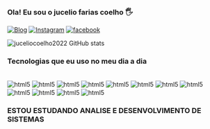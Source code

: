 ### Ola! Eu sou o jucelio farias coelho 🖐️

[![Blog](https://img.shields.io/badge/LinkedIn-0077B5?style=for-the-badge&logo=linkedin&logoColor=white)](https://www.linkedin.com/in/jucelio-desenvolvedor-sistema)
[![Instagram](https://img.shields.io/badge/Instagram-E4405F?style=for-the-badge&logo=instagram&logoColor=white)](https://www.instagram.com/coelhojuceliofarias)
[![facebook](https://img.shields.io/badge/Facebook-1877F2?style=for-the-badge&logo=facebook&logoColor=white)](https://www.facebook.com/juceliocoelho2022)

![juceliocoelho2022 GitHub stats](https://github-readme-stats.vercel.app/api?username=juceliocoelho2022&show_icons=true&theme=onedark)

### Tecnologias que eu uso no meu dia a dia 

<div style="display: inline-block"><br/>
  <img align="center" alt="html5" src="https://img.shields.io/badge/HTML5-E34F26?style=for-the-badge&logo=html5&logoColor=white"/>
 <img align="center" alt="html5" src="https://img.shields.io/badge/CSS3-1572B6?style=for-the-badge&logo=css3&logoColor=white"/>
  <img align="center" alt="html5" src="https://img.shields.io/badge/.NET-5C2D91?style=for-the-badge&logo=.net&logoColor=white "/>
   <img align="center" alt="html5" src="https://img.shields.io/badge/C%23-239120?style=for-the-badge&logo=c-sharp&logoColor=white "/>
    <img align="center" alt="html5" src="https://img.shields.io/badge/Node.js-43853D?style=for-the-badge&logo=node.js&logoColor=white "/>
     <img align="center" alt="html5" src="https://img.shields.io/badge/JavaScript-323330?style=for-the-badge&logo=javascript&logoColor=F7DF1E"/>
      <img align="center" alt="html5" src="https://img.shields.io/badge/Java-ED8B00?style=for-the-badge&logo=java&logoColor=white "/>
       <img align="center" alt="html5" src="https://img.shields.io/badge/Kotlin-0095D5?&style=for-the-badge&logo=kotlin&logoColor=white "/>
        <img align="center" alt="html5" src="https://img.shields.io/badge/MySQL-00000F?style=for-the-badge&logo=mysql&logoColor=white"/>
         <img align="center" alt="html5" src="https://img.shields.io/badge/Android-3DDC84?style=for-the-badge&logo=android&logoColor=white "/>
          <img align="center" alt="html5" src="https://img.shields.io/badge/Windows-0078D6?style=for-the-badge&logo=windows&logoColor=white "/>
           <img align="center" alt="html5" src="https://img.shields.io/badge/React_Native-20232A?style=for-the-badge&logo=react&logoColor=61DAFB"/>
</div><br>

### ESTOU ESTUDANDO  ANALISE E DESENVOLVIMENTO DE SISTEMAS 
